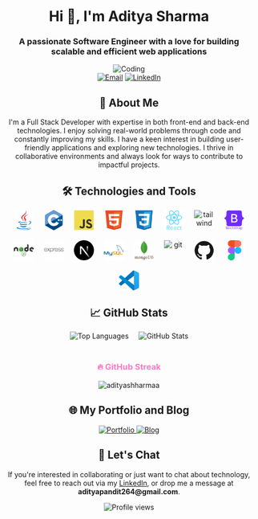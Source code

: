 <h1 align="center">Hi 👋, I'm Aditya Sharma</h1>
<h3 align="center">A passionate Software Engineer with a love for building scalable and efficient web applications</h3>

<div align="center">
  <img src="https://theninehertz.com/wp-content/uploads/2020/06/full-stack-development.gif" alt="Coding" width="400" />
</div>

<div align="center">
  <a href="mailto:adityapandit264@gmail.com"><img src="https://img.shields.io/badge/Email-adityapandit264%40gmail.com-blue?style=for-the-badge&logo=gmail" alt="Email" /></a>
  <a href="https://www.linkedin.com/in/adityashharmaa/"><img src="https://img.shields.io/badge/LinkedIn-Connect-blue?style=for-the-badge&logo=linkedin" alt="LinkedIn" /></a>
</div>

<h2 align="center">🚀 About Me</h2>

<p align="center">
  I'm a Full Stack Developer with expertise in both front-end and back-end technologies. I enjoy solving real-world problems through code and constantly improving my skills. I have a keen interest in building user-friendly applications and exploring new technologies. I thrive in collaborative environments and always look for ways to contribute to impactful projects.
</p>

<h2 align="center">🛠️ Technologies and Tools</h2>

<div align="center" style="display: flex; flex-wrap: wrap; justify-content: center; gap: 20px; margin-bottom: 20px;">
  <img src="https://raw.githubusercontent.com/devicons/devicon/master/icons/java/java-original.svg" alt="java" width="40" height="40"/>
  <img src="https://raw.githubusercontent.com/devicons/devicon/master/icons/cplusplus/cplusplus-original.svg" alt="c++" width="40" height="40"/>
  <img src="https://raw.githubusercontent.com/devicons/devicon/master/icons/javascript/javascript-original.svg" alt="javascript" width="40" height="40"/>
  <img src="https://raw.githubusercontent.com/devicons/devicon/master/icons/html5/html5-original.svg" alt="html" width="40" height="40"/>
  <img src="https://raw.githubusercontent.com/devicons/devicon/master/icons/css3/css3-original.svg" alt="css" width="40" height="40"/>
  <img src="https://raw.githubusercontent.com/devicons/devicon/master/icons/react/react-original-wordmark.svg" alt="react" width="40" height="40"/>
  <img src="https://www.vectorlogo.zone/logos/tailwindcss/tailwindcss-icon.svg" alt="tailwind" width="40" height="40"/>
  <img src="https://raw.githubusercontent.com/devicons/devicon/master/icons/bootstrap/bootstrap-plain-wordmark.svg" alt="bootstrap" width="40" height="40" style="background-color: #fff; border-radius: 5px;"/>
  <img src="https://raw.githubusercontent.com/devicons/devicon/master/icons/nodejs/nodejs-original-wordmark.svg" alt="nodejs" width="40" height="40"/>
  <img src="https://raw.githubusercontent.com/devicons/devicon/master/icons/express/express-original-wordmark.svg" alt="express" width="40" height="40" style="background-color: #fff; border-radius: 5px;"/>
  <img src="https://raw.githubusercontent.com/devicons/devicon/master/icons/nextjs/nextjs-original.svg" alt="next.js" width="40" height="40" style="background-color: #fff; border-radius: 5px;"/>
  <img src="https://raw.githubusercontent.com/devicons/devicon/master/icons/mysql/mysql-original-wordmark.svg" alt="mysql" width="40" height="40"/>
  <img src="https://raw.githubusercontent.com/devicons/devicon/master/icons/mongodb/mongodb-original-wordmark.svg" alt="mongodb" width="40" height="40"/>
  <img src="https://www.vectorlogo.zone/logos/git-scm/git-scm-icon.svg" alt="git" width="40" height="40"/>
  <img src="https://raw.githubusercontent.com/devicons/devicon/master/icons/github/github-original.svg" alt="github" width="40" height="40" style="background-color: #fff; border-radius: 5px;"/>
  <img src="https://raw.githubusercontent.com/devicons/devicon/master/icons/figma/figma-original.svg" alt="figma" width="40" height="40"/>
  <img src="https://raw.githubusercontent.com/devicons/devicon/master/icons/vscode/vscode-original.svg" alt="vscode" width="40" height="40"/>
</div>

<h2 align="center">📈 GitHub Stats</h2>

<div align="center" style="display: flex; flex-wrap: wrap; justify-content: center; gap: 20px;">
  <img src="https://github-readme-stats.vercel.app/api/top-langs?username=Aditya1or0&show_icons=true&locale=en&layout=compact&theme=radical" alt="Top Languages" style="margin-bottom: 20px;" />
  <img src="https://github-readme-stats.vercel.app/api?username=Aditya1or0&show_icons=true&locale=en&theme=radical" alt="GitHub Stats" style="margin-bottom: 20px;" />
</div>

<div align="center">
  <h3 align="center" style="color: #ff79c6;">🔥 GitHub Streak</h3>
  <img align="center" src="https://github-readme-streak-stats.herokuapp.com/?user=Aditya1or0&theme=radical" alt="adityashharmaa" />
</div>

<h2 align="center">🌐 My Portfolio and Blog</h2>

<div align="center">
  <a href="https://aditya-portfolio-teal.vercel.app/" target="_blank">
    <img src="https://img.shields.io/badge/Portfolio-Visit%20Now-brightgreen?style=for-the-badge&logo=vercel" alt="Portfolio" />
  </a>
  <a href="https://adityasharma264.medium.com/" target="_blank">
    <img src="https://img.shields.io/badge/Blog-Read%20Now-orange?style=for-the-badge&logo=medium" alt="Blog" />
  </a>
</div>

<h2 align="center">💬 Let's Chat</h2>

<p align="center">
  If you're interested in collaborating or just want to chat about technology, feel free to reach out via my <a href="https://www.linkedin.com/in/adityashharmaa/">LinkedIn</a>, or drop me a message at <strong>adityapandit264@gmail.com</strong>.
</p>

<div align="center">
  <img src="https://komarev.com/ghpvc/?username=Aditya1or0&label=Profile%20views&color=0e75b6&style=flat" alt="Profile views" />
</div>

